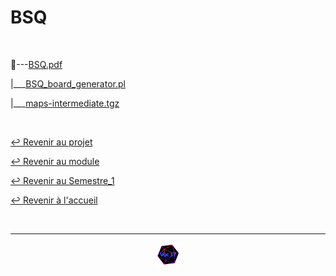 # BSQ

<br>

📂---[BSQ.pdf](https://github.com/Studio-17/Epitech-Subjects/blob/main/Semestre_1/B-CPE-110/BSQ/BSQ/BSQ.pdf)

|\_\_\_[BSQ_board_generator.pl](https://github.com/Studio-17/Epitech-Subjects/blob/main/Semestre_1/B-CPE-110/BSQ/BSQ/BSQ_board_generator.pl)

|\_\_\_[maps-intermediate.tgz](https://github.com/Studio-17/Epitech-Subjects/blob/main/Semestre_1/B-CPE-110/BSQ/BSQ/BSQ_board_generator.pl)

<br>

[↩️ Revenir au projet](https://github.com/Studio-17/Epitech-Subjects/tree/main/Semestre_1/B-CPE-110/BSQ)

[↩️ Revenir au module](https://github.com/Studio-17/Epitech-Subjects/tree/main/Semestre_1/B-CPE-110)

[↩️ Revenir au Semestre_1](https://github.com/Studio-17/Epitech-Subjects/tree/main/Semestre_1)

[↩️ Revenir à l'accueil](https://github.com/Studio-17/Epitech-Subjects)

<br>

---

<div align="center">

<a href="https://github.com/Studio-17" target="_blank"><img src="../../../../voc17.gif" width="40"></a>

</div>
